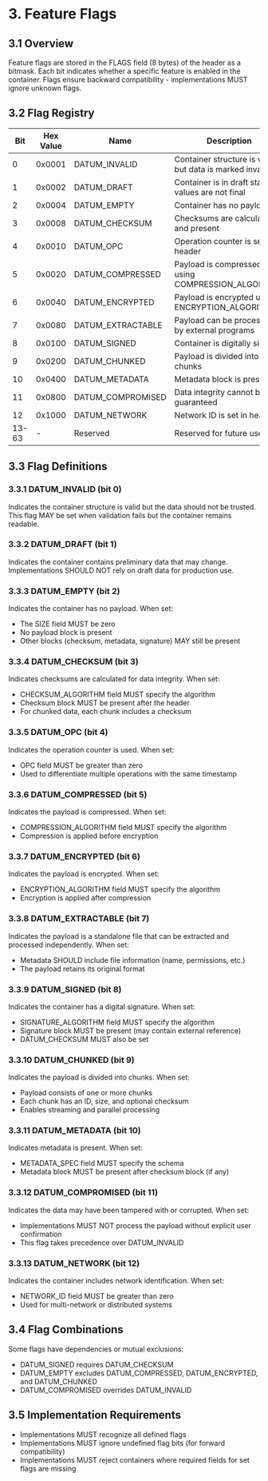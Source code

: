 # 3. Feature Flags

## 3.1 Overview

Feature flags are stored in the FLAGS field (8 bytes) of the header as a bitmask. Each bit indicates whether a specific feature is enabled in the container. Flags ensure backward compatibility - implementations MUST ignore unknown flags.

## 3.2 Flag Registry

| Bit | Hex Value | Name | Description |
|-----|-----------|------|-------------|
| 0 | 0x0001 | DATUM_INVALID | Container structure is valid but data is marked invalid |
| 1 | 0x0002 | DATUM_DRAFT | Container is in draft state; values are not final |
| 2 | 0x0004 | DATUM_EMPTY | Container has no payload |
| 3 | 0x0008 | DATUM_CHECKSUM | Checksums are calculated and present |
| 4 | 0x0010 | DATUM_OPC | Operation counter is set in header |
| 5 | 0x0020 | DATUM_COMPRESSED | Payload is compressed using COMPRESSION_ALGORITHM |
| 6 | 0x0040 | DATUM_ENCRYPTED | Payload is encrypted using ENCRYPTION_ALGORITHM |
| 7 | 0x0080 | DATUM_EXTRACTABLE | Payload can be processed by external programs |
| 8 | 0x0100 | DATUM_SIGNED | Container is digitally signed |
| 9 | 0x0200 | DATUM_CHUNKED | Payload is divided into chunks |
| 10 | 0x0400 | DATUM_METADATA | Metadata block is present |
| 11 | 0x0800 | DATUM_COMPROMISED | Data integrity cannot be guaranteed |
| 12 | 0x1000 | DATUM_NETWORK | Network ID is set in header |
| 13-63 | - | Reserved | Reserved for future use |

## 3.3 Flag Definitions

### 3.3.1 DATUM_INVALID (bit 0)

Indicates the container structure is valid but the data should not be trusted. This flag MAY be set when validation fails but the container remains readable.

### 3.3.2 DATUM_DRAFT (bit 1)

Indicates the container contains preliminary data that may change. Implementations SHOULD NOT rely on draft data for production use.

### 3.3.3 DATUM_EMPTY (bit 2)

Indicates the container has no payload. When set:

- The SIZE field MUST be zero
- No payload block is present
- Other blocks (checksum, metadata, signature) MAY still be present

### 3.3.4 DATUM_CHECKSUM (bit 3)

Indicates checksums are calculated for data integrity. When set:

- CHECKSUM_ALGORITHM field MUST specify the algorithm
- Checksum block MUST be present after the header
- For chunked data, each chunk includes a checksum

### 3.3.5 DATUM_OPC (bit 4)

Indicates the operation counter is used. When set:

- OPC field MUST be greater than zero
- Used to differentiate multiple operations with the same timestamp

### 3.3.6 DATUM_COMPRESSED (bit 5)

Indicates the payload is compressed. When set:

- COMPRESSION_ALGORITHM field MUST specify the algorithm
- Compression is applied before encryption

### 3.3.7 DATUM_ENCRYPTED (bit 6)

Indicates the payload is encrypted. When set:

- ENCRYPTION_ALGORITHM field MUST specify the algorithm
- Encryption is applied after compression

### 3.3.8 DATUM_EXTRACTABLE (bit 7)

Indicates the payload is a standalone file that can be extracted and processed independently. When set:

- Metadata SHOULD include file information (name, permissions, etc.)
- The payload retains its original format

### 3.3.9 DATUM_SIGNED (bit 8)

Indicates the container has a digital signature. When set:

- SIGNATURE_ALGORITHM field MUST specify the algorithm
- Signature block MUST be present (may contain external reference)
- DATUM_CHECKSUM MUST also be set

### 3.3.10 DATUM_CHUNKED (bit 9)

Indicates the payload is divided into chunks. When set:

- Payload consists of one or more chunks
- Each chunk has an ID, size, and optional checksum
- Enables streaming and parallel processing

### 3.3.11 DATUM_METADATA (bit 10)

Indicates metadata is present. When set:

- METADATA_SPEC field MUST specify the schema
- Metadata block MUST be present after checksum block (if any)

### 3.3.12 DATUM_COMPROMISED (bit 11)

Indicates the data may have been tampered with or corrupted. When set:

- Implementations MUST NOT process the payload without explicit user confirmation
- This flag takes precedence over DATUM_INVALID

### 3.3.13 DATUM_NETWORK (bit 12)

Indicates the container includes network identification. When set:

- NETWORK_ID field MUST be greater than zero
- Used for multi-network or distributed systems

## 3.4 Flag Combinations

Some flags have dependencies or mutual exclusions:

- DATUM_SIGNED requires DATUM_CHECKSUM
- DATUM_EMPTY excludes DATUM_COMPRESSED, DATUM_ENCRYPTED, and DATUM_CHUNKED
- DATUM_COMPROMISED overrides DATUM_INVALID

## 3.5 Implementation Requirements

- Implementations MUST recognize all defined flags
- Implementations MUST ignore undefined flag bits (for forward compatibility)
- Implementations MUST reject containers where required fields for set flags are missing
